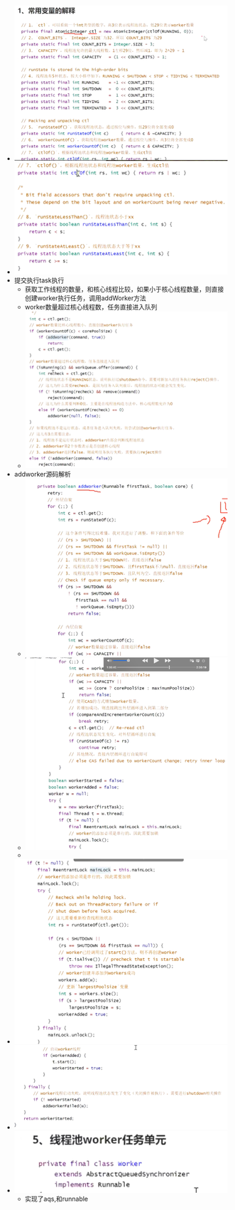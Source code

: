 - ![image.png](../assets/image_1699781793676_0.png)
- ![image.png](../assets/image_1699782119783_0.png)
- 提交执行task执行
	- 获取工作线程的数量，和核心线程比较，如果小于核心线程数量，则直接创建worker执行任务，调用addWorker方法
	- worker数量超过核心线程数，任务直接进入队列
	- ![image.png](../assets/image_1699782514259_0.png)
- addworker源码解析
	- ![image.png](../assets/image_1699782649158_0.png)
	- ![image.png](../assets/image_1699782732033_0.png)
	-
- ![image.png](../assets/image_1699782893421_0.png)
- ![image.png](../assets/image_1699782911702_0.png)
- ![image.png](../assets/image_1699782990596_0.png)
	- 实现了aqs,和runnable